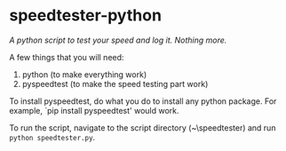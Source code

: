 # speedtester-python
*A python script to test your speed and log it. Nothing more.*

A few things that you will need:
1. python (to make everything work)
2. pyspeedtest (to make the speed testing part work)

To install pyspeedtest, do what you do to install any python package. For example, `pip install pyspeedtest' would work.

To run the script, navigate to the script directory (~\speedtester) and run `python speedtester.py`.